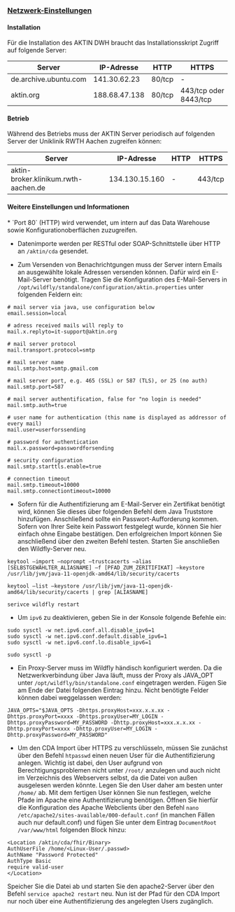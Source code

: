 <h3><u>Netzwerk-Einstellungen</u></h3>

<h4>Installation</h4>
Für die Installation des AKTIN DWH braucht das Installationsskript Zugriff auf folgende Server:

<table>
<thead>
<tr>
    <th>Server</th>
    <th>IP-Adresse</th>
    <th>HTTP</th>
    <th>HTTPS</th>
</tr>
</thead>
<tbody>
<tr>
    <td>de.archive.ubuntu.com</td>
    <td>141.30.62.23</td>
    <td>80/tcp</td>
    <td>-</td>
</tr>
<tr>
    <td>aktin.org</td>
    <td>188.68.47.138</td>
    <td>80/tcp</td>
    <td>443/tcp oder 8443/tcp</td>
</tr>
</tbody>
</table>


<h4>Betrieb</h4>
Während des Betriebs muss der AKTIN Server periodisch auf folgenden Server der Uniklinik RWTH Aachen zugreifen können:

<table>
<thead>
<tr>
    <th>Server</th>
    <th>IP-Adresse</th>
    <th>HTTP</th>
    <th>HTTPS</th>
</tr>
</thead>
<tbody>
<tr>
    <td>aktin-broker.klinikum.rwth-aachen.de</td>
    <td>134.130.15.160</td>
    <td>-</td>
    <td>443/tcp</td>
</tr>
</tbody>
</table>

<h4>Weitere Einstellungen und Informationen</h4>
* `Port 80` (HTTP) wird verwendet, um intern auf das Data Warehouse sowie Konfigurationoberflächen zuzugreifen.

* Datenimporte werden per RESTful oder SOAP-Schnittstelle über HTTP an `/aktin/cda` gesendet.

* Zum Versenden von Benachrichtgungen muss der Server intern Emails an ausgewählte lokale Adressen versenden können. Dafür wird ein E-Mail-Server benötigt. Tragen Sie die Konfiguration des E-Mail-Servers in `/opt/wildfly/standalone/configuration/aktin.properties` unter folgenden Feldern ein:

````
# mail server via java, use configuration below
email.session=local

# adress received mails will reply to
mail.x.replyto=it-support@aktin.org

# mail server protocol
mail.transport.protocol=smtp

# mail server name
mail.smtp.host=smtp.gmail.com

# mail server port, e.g. 465 (SSL) or 587 (TLS), or 25 (no auth)
mail.smtp.port=587

# mail server authentification, false for "no login is needed"
mail.smtp.auth=true

# user name for authentication (this name is displayed as addressor of every mail)
mail.user=userforssending

# password for authentication
mail.x.password=passwordforsending

# security configuration
mail.smtp.starttls.enable=true

# connection timeout
mail.smtp.timeout=10000
mail.smtp.connectiontimeout=10000
````

* Sofern für die Authentifizierung am E-Mail-Server ein Zertifikat benötigt wird, können Sie dieses über folgenden Befehl dem Java Truststore hinzufügen. Anschließend sollte ein Passwort-Aufforderung kommen. Sofern von Ihrer Seite kein Passwort festgelegt wurde, können Sie hier einfach ohne Eingabe bestätigen. Den erfolgreichen Import können Sie anschließend über den zweiten Befehl testen. Starten Sie anschließen den Wildfly-Server neu.

````
keytool –import –noprompt –trustcacerts –alias [SELBSTGEWÄHLTER_ALIASNAME] –f [PFAD_ZUM_ZERITIFIKAT] –keystore /usr/lib/jvm/java-11-openjdk-amd64/lib/security/cacerts

keytool –list –keystore /usr/lib/jvm/java-11-openjdk-amd64/lib/security/cacerts | grep [ALIASNAME]

serivce wildfly restart
````

* Um `ipv6` zu deaktivieren, geben Sie in der Konsole folgende Befehle ein:

````
sudo sysctl -w net.ipv6.conf.all.disable_ipv6=1
sudo sysctl -w net.ipv6.conf.default.disable_ipv6=1
sudo sysctl -w net.ipv6.conf.lo.disable_ipv6=1

sudo sysctl -p
````

* Ein Proxy-Server muss im Wildfly händisch konfiguriert werden. Da die Netzwerkverbindung über Java läuft, muss der Proxy als JAVA_OPT unter `/opt/wildfly/bin/standalone.conf` eingetragen werden. Fügen Sie am Ende der Datei folgenden Eintrag hinzu. Nicht benötigte Felder können dabei weggelassen werden:

````
JAVA_OPTS="$JAVA_OPTS -Dhttps.proxyHost=xxx.x.x.xx -Dhttps.proxyPort=xxxx -Dhttps.proxyUser=MY_LOGIN -Dhttps.proxyPassword=MY_PASSWORD -Dhttp.proxyHost=xxx.x.x.xx -Dhttp.proxyPort=xxxx -Dhttp.proxyUser=MY_LOGIN -Dhttp.proxyPassword=MY_PASSWORD"
````

* Um den CDA Import über HTTPS zu verschlüsseln, müssen Sie zunächst über den Befehl `htpasswd` einen neuen User für die Authentifizierung anlegen. Wichtig ist dabei, den User aufgrund von Berechtigungsproblemen nicht unter `/root/` anzulegen und auch nicht im Verzeichnis des Webservers selbst, da die Datei von außen ausgelesen werden könnte. Legen Sie den User daher am besten unter `/home/` ab.  Mit dem fertigen User können Sie nun festlegen, welche Pfade im Apache eine Authentifizierung benötigen. Öffnen Sie hierfür die Konfiguration des Apache Webclients über den Befehl `nano /etc/apache2/sites-available/000-default.conf` (in manchen Fällen auch nur default.conf) und fügen Sie unter dem Eintrag `DocumentRoot /var/www/html` folgenden Block hinzu:

````
<Location /aktin/cda/fhir/Binary>
AuthUserFile /home/<Linux-User/.passwd>
AuthName "Password Protected"
AuthType Basic
require valid-user
</Location>
````

Speicher Sie die Datei ab und starten Sie den apache2-Server über den Befehl `service apache2 restart` neu. Nun ist der Pfad für den CDA Import nur noch über eine Authentifizierung des angelegten Users zugänglich.
